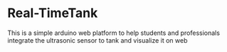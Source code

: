 # Real-TimeTank
This is a simple arduino web platform to help students and professionals integrate the ultrasonic sensor to tank and visualize it on web 

